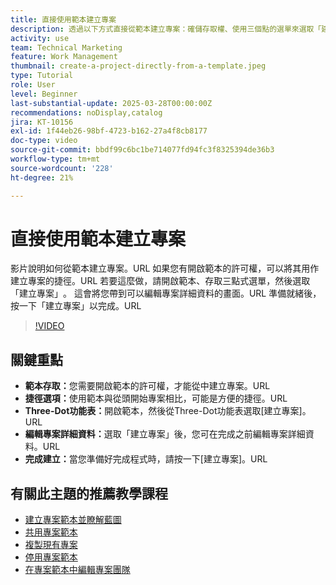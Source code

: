 ```yaml
---
title: 直接使用範本建立專案
description: 透過以下方式直接從範本建立專案：確儲存取權、使用三個點的選單來選取「建立專案」、視需要編輯專案詳細資訊，以及最終確定有效率的設定替代流程。
activity: use
team: Technical Marketing
feature: Work Management
thumbnail: create-a-project-directly-from-a-template.jpeg
type: Tutorial
role: User
level: Beginner
last-substantial-update: 2025-03-28T00:00:00Z
recommendations: noDisplay,catalog
jira: KT-10156
exl-id: 1f44eb26-98bf-4723-b162-27a4f8cb8177
doc-type: video
source-git-commit: bbdf99c6bc1be714077fd94fc3f8325394de36b3
workflow-type: tm+mt
source-wordcount: '228'
ht-degree: 21%

---
```


# 直接使用範本建立專案

影片說明如何從範本建立專案。&#x200B;URL 如果您有開啟範本的許可權，可以將其用作建立專案的捷徑。&#x200B;URL 若要這麼做，請開啟範本、存取三點式選單，然後選取「建立專案」&#x200B;。 這會將您帶到可以編輯專案詳細資料的畫面。&#x200B;URL 準備就緒後，按一下「建立專案」以完成。&#x200B;URL

>[!VIDEO](https://video.tv.adobe.com/v/3456024/?quality=12&learn=on&enablevpops=1&captions=chi_hant)

## 關鍵重點

* **範本存取：**&#x200B;您需要開啟範本的許可權，才能從中建立專案。&#x200B;URL
* **捷徑選項：**&#x200B;使用範本與從頭開始專案相比，可能是方便的捷徑。&#x200B;URL
* **Three-Dot功能表：**&#x200B;開啟範本，然後從Three-Dot功能表選取[建立專案]。&#x200B;URL
* **編輯專案詳細資料：**&#x200B;選取「建立專案」後，您可在完成之前編輯專案詳細資料。&#x200B;URL
* **完成建立：**&#x200B;當您準備好完成程式時，請按一下[建立專案]。&#x200B;URL


## 有關此主題的推薦教學課程

* [建立專案範本並瞭解藍圖](/help/manage-work/create-and-manage-project-templates/create-a-project-template.md)
* [共用專案範本](/help/manage-work/create-and-manage-project-templates/share-a-project-template.md)
* [複製現有專案](/help/manage-work/manage-projects/copy-an-existing-project.md)
* [停用專案範本](/help/manage-work/create-and-manage-project-templates/deactivate-a-project-template.md)
* [在專案範本中編輯專案團隊](/help/manage-work/create-and-manage-project-templates/edit-the-project-team-in-a-project-template.md)

